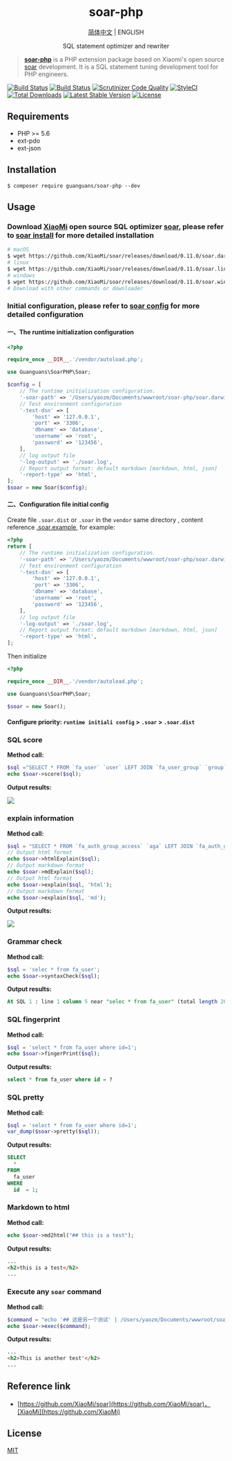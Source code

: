 <h1 align="center">soar-php</h1>

<p align="center">
    <a href="README.md">简体中文</a> |
    <a>ENGLISH</a>
</p>

<p align="center">SQL statement optimizer and rewriter</p>

> **[soar-php](https://github.com/guanguans/soar-php)** is a PHP extension package based on Xiaomi's open source [soar](https://github.com/XiaoMi/soar) development. It is a SQL statement tuning development tool for PHP engineers.

[![Build Status](https://travis-ci.org/guanguans/soar-php.svg?branch=master)](https://travis-ci.org/guanguans/soar-php)
[![Build Status](https://scrutinizer-ci.com/g/guanguans/soar-php/badges/build.png?b=master)](https://scrutinizer-ci.com/g/guanguans/soar-php/build-status/master)
[![Scrutinizer Code Quality](https://scrutinizer-ci.com/g/guanguans/soar-php/badges/quality-score.png?b=master)](https://scrutinizer-ci.com/g/guanguans/soar-php/?branch=master)
[![StyleCI](https://github.styleci.io/repos/178793017/shield?branch=master)](https://github.styleci.io/repos/178793017)
[![Total Downloads](https://poser.pugx.org/guanguans/soar-php/downloads)](https://packagist.org/packages/guanguans/soar-php)
[![Latest Stable Version](https://poser.pugx.org/guanguans/soar-php/v/stable)](https://packagist.org/packages/guanguans/soar-php)
[![License](https://poser.pugx.org/guanguans/soar-php/license)](https://packagist.org/packages/guanguans/soar-php)

## Requirements

* PHP >= 5.6
* ext-pdo
* ext-json

## Installation

``` shell
$ composer require guanguans/soar-php --dev
```

## Usage

### Download [XiaoMi](https://github.com/XiaoMi/) open source SQL optimizer [soar](https://github.com/XiaoMi/soar/releases), please refer to [soar install](https://github.com/XiaoMi/soar/blob/master/doc/install.md) for more detailed installation

``` bash
# macOS
$ wget https://github.com/XiaoMi/soar/releases/download/0.11.0/soar.darwin-amd64
# linux
$ wget https://github.com/XiaoMi/soar/releases/download/0.11.0/soar.linux-amd64
# windows
$ wget https://github.com/XiaoMi/soar/releases/download/0.11.0/soar.windows-amd64
# Download with other commands or downloader
```

### Initial configuration, please refer to [soar config](https://github.com/XiaoMi/soar/blob/master/doc/config.md) for more detailed configuration

#### 一、The runtime initialization configuration

``` php
<?php

require_once __DIR__.'/vendor/autoload.php';

use Guanguans\SoarPHP\Soar;

$config = [
    // The runtime initialization configuration.
    '-soar-path' => '/Users/yaozm/Documents/wwwroot/soar-php/soar.darwin-amd64',
    // Test environment configuration
    '-test-dsn' => [
        'host' => '127.0.0.1',
        'port' => '3306',
        'dbname' => 'database',
        'username' => 'root',
        'password' => '123456',
    ],
    // log output file
    '-log-output' => './soar.log',
    // Report output format: default markdown [markdown, html, json]
    '-report-type' => 'html',
];
$soar = new Soar($config);
```

#### 二、Configuration file initial config

Create file `.soar.dist` or `.soar` in the `vendor` same directory , content reference [.soar.example](.soar.example), for example:

``` php
<?php
return [
    // The runtime initialization configuration.
    '-soar-path' => '/Users/yaozm/Documents/wwwroot/soar-php/soar.darwin-amd64',
    // Test environment configuration
    '-test-dsn' => [
        'host' => '127.0.0.1',
        'port' => '3306',
        'dbname' => 'database',
        'username' => 'root',
        'password' => '123456',
    ],
    // log output file
    '-log-output' => './soar.log',
    // Report output format: default markdown [markdown, html, json]
    '-report-type' => 'html',
];
```

Then initialize

``` php
<?php

require_once __DIR__.'/vendor/autoload.php';

use Guanguans\SoarPHP\Soar;

$soar = new Soar();
```

#### Configure priority: `runtime initiali config` > `.soar` > `.soar.dist`

### SQL score

**Method call:**

``` php
$sql ="SELECT * FROM `fa_user` `user` LEFT JOIN `fa_user_group` `group` ON `user`.`group_id`=`group`.`id`;";
echo $soar->score($sql);
```

**Output results:**

![](docs/score.png)

### explain information

**Method call:**

``` php
$sql = "SELECT * FROM `fa_auth_group_access` `aga` LEFT JOIN `fa_auth_group` `ag` ON `aga`.`group_id`=`ag`.`id`;";
// Output html format
echo $soar->htmlExplain($sql);
// Output markdown format
echo $soar->mdExplain($sql);
// Output html format
echo $soar->explain($sql, 'html');
// Output markdown format
echo $soar->explain($sql, 'md');
```

**Output results:**

![](docs/explain.png)

### Grammar check

**Method call:**

``` php
$sql = 'selec * from fa_user';
echo $soar->syntaxCheck($sql);
```

**Output results:**

``` sql
At SQL 1 : line 1 column 5 near "selec * from fa_user" (total length 20)
```

### SQL fingerprint

**Method call:**

``` php
$sql = 'select * from fa_user where id=1';
echo $soar->fingerPrint($sql);
```

**Output results:**

``` sql
select * from fa_user where id = ?
```

### SQL pretty

**Method call:**

``` php
$sql = 'select * from fa_user where id=1';
var_dump($soar->pretty($sql));
```

**Output results:**

``` sql
SELECT  
  * 
FROM  
  fa_user  
WHERE  
  id  = 1;
```

### Markdown to html

**Method call:**

``` php
echo $soar->md2html("## this is a test");
```

**Output results:**

``` html
...
<h2>this is a test</h2>
...
```

### Execute any `soar` command

**Method call:**

``` php
$command = "echo '## 这是另一个测试' | /Users/yaozm/Documents/wwwroot/soar-php/soar.darwin-amd64 -report-type md2html";
echo $soar->exec($command);
```

**Output results:**

``` html
...
<h2>This is another test'</h2>
...
```

## Reference link

* [https://github.com/XiaoMi/soar](https://github.com/XiaoMi/soar)，[XiaoMi](https://github.com/XiaoMi)

## License

[MIT](LICENSE)